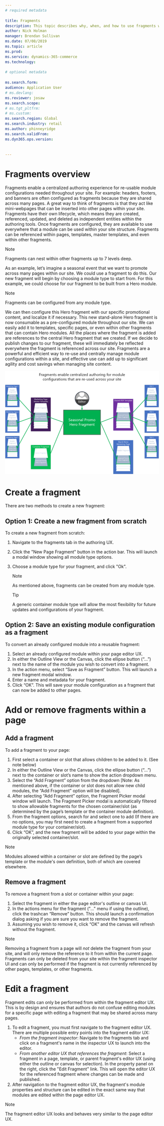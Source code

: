 ```yaml
---
# required metadata

title: Fragments
description: This topic describes why, when, and how to use fragments within the e-commerce authoring toolset.
author: Nick Holman
manager: Brendan Sullivan
ms.date: 07/08/2019
ms.topic: article
ms.prod: 
ms.service: dynamics-365-commerce
ms.technology: 

# optional metadata

ms.search.form:  
audience: Application User
# ms.devlang: 
ms.reviewer: josaw
ms.search.scope: 
# ms.tgt_pltfrm: 
# ms.custom: 
ms.search.region: Global
ms.search.industry: retail
ms.author: phinneyridge
ms.search.validFrom: 
ms.dyn365.ops.version: 


---
```


# Fragments overview

Fragments enable a centralized authoring experience for re-usable module configurations needed throughout your site.  For example: headers, footers, and banners are often configured as fragments because they are shared across many pages.  A great way to think of fragments is that they act like mini-webpages that can be inserted into other pages within your site.  Fragments have their own lifecycle, which means they are created, referenced, updated, and deleted as independent entities within the authoring tools.  Once fragments are configured, they are available to use everywhere that a module can be used within your site structure.  Fragments can be referenced within pages, templates, master templates, and even within other fragments.

> [!NOTE]
>
> Fragments can nest within other fragments up to 7 levels deep.

As an example, let’s imagine a seasonal event that we want to promote across many pages within our site. We could use a fragment to do this.  Our new fragment will begin by choosing a module type to start from. For this example, we could choose for our fragment to be built from a Hero module.

> [!NOTE]
> Fragments can be configured from any module type. 

We can then configure this Hero fragment with our specific promotional content, and localize it if necessary. This new stand-alone Hero fragment is now consumable as a pre-configured module throughout our site. We can easily add it to templates, specific pages, or even within other fragments that can contain Hero modules. All the places where the fragment is added are references to the central Hero fragment that we created. If we decide to publish changes to our fragment, these will immediately be reflected everywhere the fragment is referenced across our site. Fragments are a powerful and efficient way to re-use and centrally manage module configurations within a site, and effective use can add up to significant agility and cost savings when managing site content.

![Common Concepts - Fragments Diagram 1](../commerce/media/fragment-figure1.png)

# Create a fragment

There are two methods to create a new fragment: 

## Option 1: Create a new fragment from scratch

To create a new fragment from scratch:

1. Navigate to the fragments tab in the authoring UX.

2. Click the "New Page Fragment" button in the action bar. This will launch a modal window showing all module type options.

3. Choose a module type for your fragment, and click "Ok".

   > [!NOTE]
   > As mentioned above, fragments can be created from any module type.  

   > [!TIP]
   > A generic container module type will allow the most flexibility for future updates and configurations of your fragment. 

## Option 2: Save an existing module configuration as a fragment

To convert an already configured module into a reusable fragment:

1. Select an already configured module within your page editor UX.
2. In either the Outline View or the Canvas, click the ellipse button (“…”) next to the name of the module you wish to convert into a fragment.
3. In the action menu, select “Save as Fragment” button. This will launch a new fragment modal window.
4. Enter a name and metadata for your fragment.
5. Click “OK”. This will save your module configuration as a fragment that can now be added to other pages.

# Add or remove fragments within a page

## Add a fragment

To add a fragment to your page:

1. First select a container or slot that allows children to be added to it. (See note below)
2. In either the Outline View or the Canvas, click the ellipse button (“…”) next to the container or slot’s name to show the action dropdown menu.
3. Select the “Add Fragment” option from the dropdown \[Note: As mentioned above, if the container or slot does not allow new child modules, the “Add Fragment” option will be disabled\].
4. After selecting “Add Fragment” option, the Fragment Picker modal window will launch. The Fragment Picker modal is automatically filtered to show allowable fragments for the chosen container/slot (as determined by the page’s template or the container module definition).
5. From the fragment options, search for and select one to add (If there are no options, you may first need to create a fragment from a supported module type for your container/slot).
6. Click “OK”, and the new fragment will be added to your page within the originally selected container/slot.

> [!NOTE]
> Modules allowed within a container or slot are defined by the page’s template or the module's own definition, both of which are covered elsewhere.

## Remove a fragment

To remove a fragment from a slot or container within your page:

1. Select the fragment in either the page editor's outline or canvas UI.
2. In the actions menu for the fragment ("..." menu if using the outline), click the trashcan “Remove” button. This should launch a confirmation dialog asking if you are sure you want to remove the fragment.
3. Assuming you wish to remove it, click “OK” and the canvas will refresh without the fragment.

> [!NOTE]
> Removing a fragment from a page will *not* delete the fragment from your site, and will only remove the reference to it from within the current page.  Fragments can only be deleted from your site within the fragment inspector UI and can only be performed if the fragment is not currently referenced by other pages, templates, or other fragments.

# Edit a fragment

Fragment edits can only be performed from within the fragment editor UX.  This is by design and ensures that authors do not confuse editing modules for a specific page with editing a fragment that may be shared across many pages.  

1. To edit a fragment, you must first navigate to the fragment editor UX.  There are multiple possible entry points into the fragment editor UX:
   - *From the fragment inspector*:  Navigate to the fragments tab and click on a fragment's name in the inspector UX to launch into the editor.
   - *From another editor UX that references the fragment*:  Select a fragment in a page, template, or parent fragment's editor UX (using either the outline or canvas for selection).  In the property panel on the right, click the "Edit Fragment" link.  This will open the editor UX for the referenced fragment where changes can be made and published.
2. After navigation to the fragment editor UX, the fragment's module properties and structure can be edited in the exact same way that modules are edited within the page editor UX.

> [!Note]
>
> The fragment editor UX looks and behaves very similar to the page editor UX.
